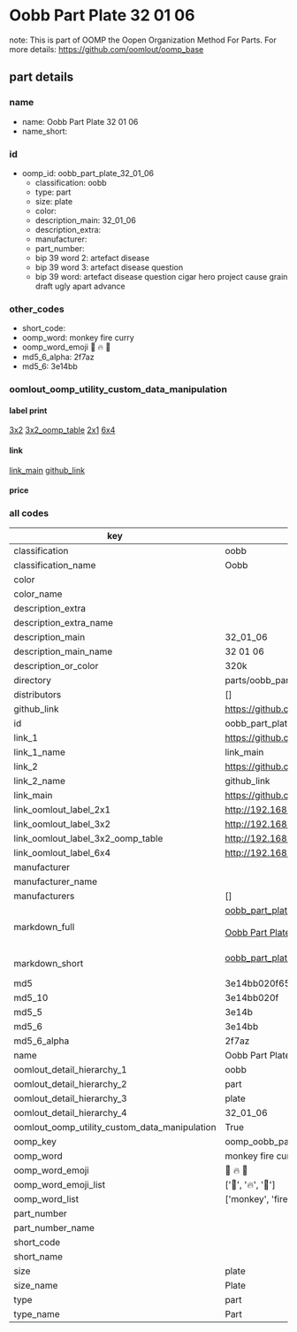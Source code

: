 # Oobb Part Plate 32 01 06  

note: This is part of OOMP the Oopen Organization Method For Parts. For more details: https://github.com/oomlout/oomp_base

##  part details





### name
* name: Oobb Part Plate 32 01 06
* name_short: 
### id
* oomp_id: oobb_part_plate_32_01_06
  * classification: oobb
  * type: part
  * size: plate
  * color: 
  * description_main: 32_01_06
  * description_extra: 
  * manufacturer: 
  * part_number: 
  * bip 39 word 2: artefact disease
  * bip 39 word 3: artefact disease question
  * bip 39 word: artefact disease question cigar hero project cause grain draft ugly apart advance

### other_codes
* short_code: 
* oomp_word: monkey fire curry
* oomp_word_emoji :monkey: :fire: :curry:
* md5_6_alpha: 2f7az
* md5_6: 3e14bb






### oomlout_oomp_utility_custom_data_manipulation
#### label print
[3x2](http://192.168.1.245:1112/?label=oomp%202f7az)
[3x2_oomp_table](http://192.168.1.107:1112/?label=oomp%202f7az)
[2x1](http://192.168.1.242:1112/?label=oomp%202f7az)
[6x4](http://192.168.1.55:1112/?label=oomp%202f7az)    

#### link

[link_main](https://github.com/oomlout/oomlout_oomp_current_version_messy/tree/main/parts/oobb_part_plate_32_01_06) [github_link](https://github.com/oomlout/oomlout_oomp_part_src/tree/main/parts/oobb_part_plate_32_01_06)                             

#### price







### all codes 
| key | value |  
| --- | --- |  
| classification | oobb |  
| classification_name | Oobb |  
| color |  |  
| color_name |  |  
| description_extra |  |  
| description_extra_name |  |  
| description_main | 32_01_06 |  
| description_main_name | 32 01 06 |  
| description_or_color | 320k |  
| directory | parts/oobb_part_plate_32_01_06 |  
| distributors | [] |  
| github_link | https://github.com/oomlout/oomlout_oomp_part_src/tree/main/parts/oobb_part_plate_32_01_06 |  
| id | oobb_part_plate_32_01_06 |  
| link_1 | https://github.com/oomlout/oomlout_oomp_current_version_messy/tree/main/parts/oobb_part_plate_32_01_06 |  
| link_1_name | link_main |  
| link_2 | https://github.com/oomlout/oomlout_oomp_part_src/tree/main/parts/oobb_part_plate_32_01_06 |  
| link_2_name | github_link |  
| link_main | https://github.com/oomlout/oomlout_oomp_current_version_messy/tree/main/parts/oobb_part_plate_32_01_06 |  
| link_oomlout_label_2x1 | http://192.168.1.242:1112/?label=oomp%202f7az |  
| link_oomlout_label_3x2 | http://192.168.1.245:1112/?label=oomp%202f7az |  
| link_oomlout_label_3x2_oomp_table | http://192.168.1.107:1112/?label=oomp%202f7az |  
| link_oomlout_label_6x4 | http://192.168.1.55:1112/?label=oomp%202f7az |  
| manufacturer |  |  
| manufacturer_name |  |  
| manufacturers | [] |  
| markdown_full | [oobb_part_plate_32_01_06](https://github.com/oomlout/oomlout_oomp_current_version_messy/tree/main/parts/oobb_part_plate_32_01_06)<br>[](https://github.com/oomlout/oomlout_oomp_current_version_messy/tree/main/parts/oobb_part_plate_32_01_06)<br>[Oobb Part Plate 32 01 06](https://github.com/oomlout/oomlout_oomp_current_version_messy/tree/main/parts/oobb_part_plate_32_01_06)<br><br> |  
| markdown_short | [oobb_part_plate_32_01_06](https://github.com/oomlout/oomlout_oomp_current_version_messy/tree/main/parts/oobb_part_plate_32_01_06)<br><br> |  
| md5 | 3e14bb020f658492b035a28f5f0fc067 |  
| md5_10 | 3e14bb020f |  
| md5_5 | 3e14b |  
| md5_6 | 3e14bb |  
| md5_6_alpha | 2f7az |  
| name | Oobb Part Plate 32 01 06 |  
| oomlout_detail_hierarchy_1 | oobb |  
| oomlout_detail_hierarchy_2 | part |  
| oomlout_detail_hierarchy_3 | plate |  
| oomlout_detail_hierarchy_4 | 32_01_06 |  
| oomlout_oomp_utility_custom_data_manipulation | True |  
| oomp_key | oomp_oobb_part_plate_32_01_06 |  
| oomp_word | monkey fire curry |  
| oomp_word_emoji | :monkey: :fire: :curry: |  
| oomp_word_emoji_list | [':monkey:', ':fire:', ':curry:'] |  
| oomp_word_list | ['monkey', 'fire', 'curry'] |  
| part_number |  |  
| part_number_name |  |  
| short_code |  |  
| short_name |  |  
| size | plate |  
| size_name | Plate |  
| type | part |  
| type_name | Part |  

